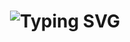 <h1 align='center'>
<img src="https://readme-typing-svg.demolab.com?font=Fira+Code&weight=600&size=28&duration=4000&pause=1000&color=FFFFFF&center=true&vCenter=true&random=false&width=700&lines=%E2%9C%A8+Hey%2C+WEL+COME.+to+my+GitHub+Profile!+%F0%9F%8E%86" alt="Typing SVG" />
</h1>